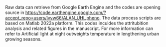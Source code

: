 Raw data can retrieve from Google Earth Engine and the codes are opening source in https://code.earthengine.google.com/?accept_repo=users/lvvw66/ALAN_UHI_pheno. 
The data process scripts are based on Matlab 2022a platform. This codes inculdes the attritubition analysis and related figures in the manuscript.
For more information can refer to Artificial light at night outweights temperature in lengthening urban growing seasons.

